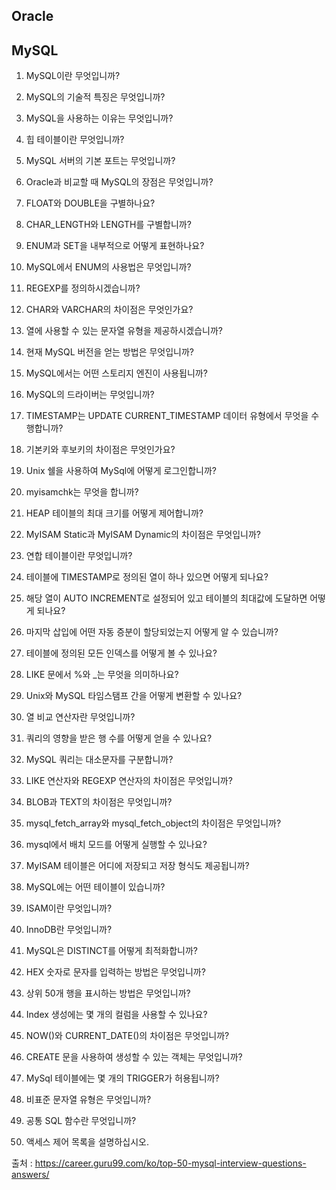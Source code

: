 ## Oracle


## MySQL
1) MySQL이란 무엇입니까?

2) MySQL의 기술적 특징은 무엇입니까?

3) MySQL을 사용하는 이유는 무엇입니까?

4) 힙 테이블이란 무엇입니까?

5) MySQL 서버의 기본 포트는 무엇입니까?

6) Oracle과 비교할 때 MySQL의 장점은 무엇입니까?

7) FLOAT와 DOUBLE을 구별하나요?

8) CHAR_LENGTH와 LENGTH를 구별합니까?

9) ENUM과 SET을 내부적으로 어떻게 표현하나요?

10) MySQL에서 ENUM의 사용법은 무엇입니까?

11) REGEXP를 정의하시겠습니까?

12) CHAR와 VARCHAR의 차이점은 무엇인가요?

13) 열에 사용할 수 있는 문자열 유형을 제공하시겠습니까?

14) 현재 MySQL 버전을 얻는 방법은 무엇입니까?

15) MySQL에서는 어떤 스토리지 엔진이 사용됩니까?

16) MySQL의 드라이버는 무엇입니까?

17) TIMESTAMP는 UPDATE CURRENT_TIMESTAMP 데이터 유형에서 무엇을 수행합니까?

18) 기본키와 후보키의 차이점은 무엇인가요?

19) Unix 쉘을 사용하여 MySql에 어떻게 로그인합니까?

20) myisamchk는 무엇을 합니까?

21) HEAP 테이블의 최대 크기를 어떻게 제어합니까?

22) MyISAM Static과 MyISAM Dynamic의 차이점은 무엇입니까?

23) 연합 테이블이란 무엇입니까?

24) 테이블에 TIMESTAMP로 정의된 열이 하나 있으면 어떻게 되나요?

25) 해당 열이 AUTO INCREMENT로 설정되어 있고 테이블의 최대값에 도달하면 어떻게 되나요?

26) 마지막 삽입에 어떤 자동 증분이 할당되었는지 어떻게 알 수 있습니까?

27) 테이블에 정의된 모든 인덱스를 어떻게 볼 수 있나요?

28) LIKE 문에서 %와 _는 무엇을 의미하나요?

29) Unix와 MySQL 타임스탬프 간을 어떻게 변환할 수 있나요?

30) 열 비교 연산자란 무엇입니까?

31) 쿼리의 영향을 받은 행 수를 어떻게 얻을 수 있나요?

32) MySQL 쿼리는 대소문자를 구분합니까?


33) LIKE 연산자와 REGEXP 연산자의 차이점은 무엇입니까?

34) BLOB과 TEXT의 차이점은 무엇입니까?

35) mysql_fetch_array와 mysql_fetch_object의 차이점은 무엇입니까?

36) mysql에서 배치 모드를 어떻게 실행할 수 있나요?

37) MyISAM 테이블은 어디에 저장되고 저장 형식도 제공됩니까?

38) MySQL에는 어떤 테이블이 있습니까?

39) ISAM이란 무엇입니까?

40) InnoDB란 무엇입니까?

41) MySQL은 DISTINCT를 어떻게 최적화합니까?

42) HEX 숫자로 문자를 입력하는 방법은 무엇입니까?

43) 상위 50개 행을 표시하는 방법은 무엇입니까?

44) Index 생성에는 몇 개의 컬럼을 사용할 수 있나요?

45) NOW()와 CURRENT_DATE()의 차이점은 무엇입니까?

46) CREATE 문을 사용하여 생성할 수 있는 객체는 무엇입니까?

47) MySql 테이블에는 몇 개의 TRIGGER가 허용됩니까?

48) 비표준 문자열 유형은 무엇입니까?

49) 공통 SQL 함수란 무엇입니까?

50) 액세스 제어 목록을 설명하십시오.



출처 : https://career.guru99.com/ko/top-50-mysql-interview-questions-answers/
